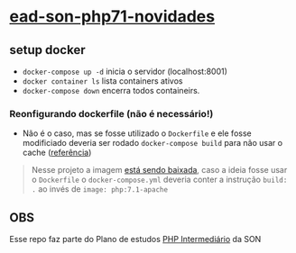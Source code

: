 # [ead-son-php71-novidades](https://www.schoolofnet.com/curso/php/linguagem-php/novidades-do-php71)
## setup docker
- ``docker-compose up -d`` inicia o servidor (localhost:8001)
- ``docker container ls`` lista containers ativos
- ``docker-compose down`` encerra todos containeirs.

### Reonfigurando dockerfile (não é necessário!)
- Não é o caso, mas se fosse utilizado o `Dockerfile` e ele fosse modificiado deveria ser rodado ``docker-compose build`` para não usar o cache ([referência](https://docs.docker.com/compose/reference/build/))
> Nesse projeto a imagem [está sendo baixada](https://gitlab.com/nenitf/ead_php_school-of-net_php71-novidades/-/blob/master/docker-compose.yml#L18), caso a ideia fosse usar o `Dockerfile` o `docker-compose.yml` deveria conter a instrução `build: .` ao invés de `image: php:7.1-apache`

## OBS
Esse repo faz parte do Plano de estudos [PHP Intermediário](https://www.schoolofnet.com/plano-de-estudo-php-developer-intermediario/) da SON
